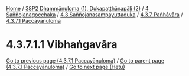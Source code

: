 
[Home](/) / [38P2 Dhammānuloma (1), Dukapaṭṭhānapāḷi (2)](../../../../../38P2.md) / [4 Saññojanagocchaka](../../../../4.md) / [4.3 Saññojanasampayuttaduka](../../../4.3.md) / [4.3.7 Pañhāvāra](../../4.3.7.md) / [4.3.7.1 Paccayānuloma](../4.3.7.1.md)

# 4.3.7.1.1 Vibhaṅgavāra


[Go to previous page (4.3.7.1 Paccayānuloma)](../4.3.7.1.md) / [Go to parent page (4.3.7.1 Paccayānuloma)](../4.3.7.1.md) / [Go to next page (Hetu)](4.3.7.1.1/Hetu.md)


